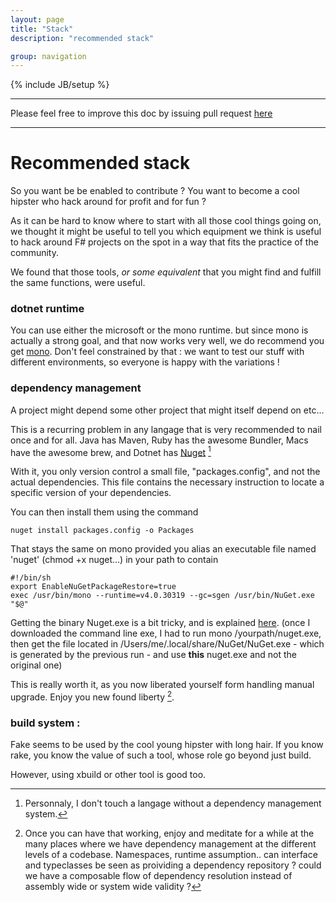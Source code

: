 ```yaml
---
layout: page
title: "Stack"
description: "recommended stack"

group: navigation
---
```

{% include JB/setup %}

---
Please feel free to improve this doc by issuing pull request [here](https://github.com/FSharpCommunityCodeSprint/fsharpcommunitycodesprint.github.com) 

---

# Recommended stack 


So you want be be enabled to contribute ? You want to become a cool hipster who hack around for profit and for fun ? 


As it can be hard to know where to start with all those cool things going on, we thought it might be useful to tell you which equipment we think is useful to hack around F# projects on the spot in a way that fits the practice of the community.

We found that those tools, *or some equivalent* that you might find and fulfill the same functions, were useful.



### dotnet runtime

You can use either the microsoft or the mono runtime. but since mono is actually a strong goal, and that now works very well, we do recommend you get [mono](http://www.mono-project.com/Main_Page). Don't feel constrained by that : we want to test our stuff with different environments, so everyone is happy with the variations !


### dependency management 

A project might depend some other project that might itself depend on etc…

This is a recurring problem in any langage that is very recommended to nail once and for all. Java has Maven, Ruby has the awesome Bundler, Macs have the awesome brew, and Dotnet has  [Nuget](http://nuget.org/)  [^1]

With it, you only version control a small file, "packages.config", and not the actual  dependencies. This file contains the necessary instruction to locate a specific version of your dependencies.

You can then install them using the command 

    nuget install packages.config -o Packages

That stays the same on mono provided you alias an executable file named 'nuget' (chmod +x nuget…) in your path to contain 
    
    #!/bin/sh
    export EnableNuGetPackageRestore=true
    exec /usr/bin/mono --runtime=v4.0.30319 --gc=sgen /usr/bin/NuGet.exe "$@"

Getting the binary Nuget.exe is a bit tricky, and is explained [here](http://monomvc.wordpress.com/2012/03/06/nuget-on-mono/). (once I downloaded the command line exe, I had to run mono /yourpath/nuget.exe, then get the file located in /Users/me/.local/share/NuGet/NuGet.exe - which is generated by the previous run - and use **this** nuget.exe and not the original one)

This is really worth it, as you now liberated yourself form handling manual upgrade. Enjoy you new found liberty [^2].


[^2]:Once you can have that working, enjoy and meditate for a while at the many places where we have dependency management at the different levels of a codebase. Namespaces, runtime assumption.. can interface and typeclasses be seen as proividing a dependency repository ? could we have a composable flow of dependency resolution instead of assembly wide or system wide validity ?


[^1]: Personnaly, I don't touch a langage without a dependency management system.
 




### build system : 


Fake seems to be used by the cool young hipster with long hair. If you know rake, you know the value of such a tool, whose role go beyond just build.

However, using xbuild or other tool is good too.


